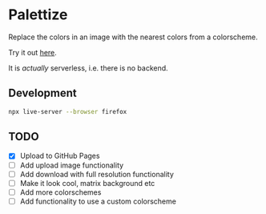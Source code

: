 # Palettize

Replace the colors in an image with the nearest colors from a colorscheme.

Try it out [here](https://slarwise.github.io/palettize-serverless).

It is _actually_ serverless, i.e. there is no backend.

## Development

```sh
npx live-server --browser firefox
```

## TODO

- [x] Upload to GitHub Pages
- [ ] Add upload image functionality
- [ ] Add download with full resolution functionality
- [ ] Make it look cool, matrix background etc
- [ ] Add more colorschemes
- [ ] Add functionality to use a custom colorscheme
